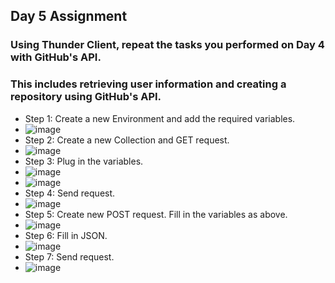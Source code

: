 ## Day 5 Assignment
### Using Thunder Client, repeat the tasks you performed on Day 4 with GitHub's API.
### This includes retrieving user information and creating a repository using GitHub's API.
- Step 1: Create a new Environment and add the required variables.
- ![image](https://github.com/rja87sd/postman-reflection/assets/145504216/4d5597d7-6e9e-47e3-8214-dd41452411a1)
- Step 2: Create a new Collection and GET request.
- ![image](https://github.com/rja87sd/postman-reflection/assets/145504216/6113b04e-822a-4137-89ef-2bcb7fe719d2)
- Step 3: Plug in the variables.
- ![image](https://github.com/rja87sd/postman-reflection/assets/145504216/d1072485-e148-47fc-a6df-ca4d319120a9)
- ![image](https://github.com/rja87sd/postman-reflection/assets/145504216/67f75f97-ebc8-4f12-99c4-a49921822b11)
- Step 4: Send request.
- ![image](https://github.com/rja87sd/postman-reflection/assets/145504216/ac72c351-93a2-4100-96a6-68019087c93a)
- Step 5: Create new POST request. Fill in the variables as above.
- ![image](https://github.com/rja87sd/postman-reflection/assets/145504216/96171bf1-86a2-4893-9bc9-a9d30fbb8d61)
- Step 6: Fill in JSON.
- ![image](https://github.com/rja87sd/postman-reflection/assets/145504216/e86c3802-b287-43ea-99e8-1e7316681158)
- Step 7: Send request.
- ![image](https://github.com/rja87sd/postman-reflection/assets/145504216/ad21d8f8-77dd-4d84-9f6a-c3a9aa78921e)
